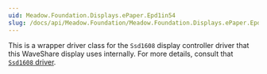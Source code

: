 ```yaml
---
uid: Meadow.Foundation.Displays.ePaper.Epd1in54
slug: /docs/api/Meadow.Foundation/Meadow.Foundation.Displays.ePaper.Epd1in54
---
```


This is a wrapper driver class for the `Ssd1608` display controller driver that this WaveShare display uses internally. For more details, consult that [`Ssd1608` driver](/docs/api/Meadow.Foundation/Meadow.Foundation.Displays/Ssd1608/).
